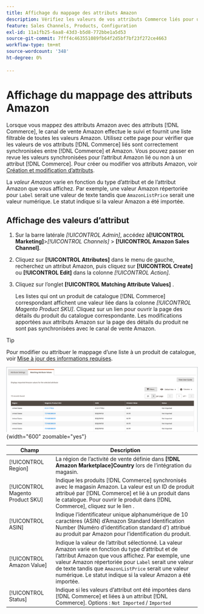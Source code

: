 ```yaml
---
title: Affichage du mappage des attributs Amazon
description: Vérifiez les valeurs de vos attributs Commerce liés pour une synchronisation correcte entre Commerce et Amazon.
feature: Sales Channels, Products, Configuration
exl-id: 11a1fb25-6aa8-43d3-b5d8-772bbe1a5d53
source-git-commit: 7fff4c463551089fb64f2d5bf7bf23f272ce4663
workflow-type: tm+mt
source-wordcount: '348'
ht-degree: 0%

---
```


# Affichage du mappage des attributs Amazon

Lorsque vous mappez des attributs Amazon avec des attributs [!DNL Commerce], le canal de vente Amazon effectue le suivi et fournit une liste filtrable de toutes les valeurs Amazon. Utilisez cette page pour vérifier que les valeurs de vos attributs [!DNL Commerce] liés sont correctement synchronisées entre [!DNL Commerce] et Amazon. Vous pouvez passer en revue les valeurs synchronisées pour l’attribut Amazon lié ou non à un attribut [!DNL Commerce]. Pour créer ou modifier vos attributs Amazon, voir [Création et modification d’attributs](./creating-attributes.md).

La _valeur Amazon_ varie en fonction du type d’attribut et de l’attribut Amazon que vous affichez. Par exemple, une valeur Amazon répertoriée pour `Label` serait une valeur de texte tandis que `AmazonListPrice` serait une valeur numérique. Le statut indique si la valeur Amazon a été importée.

## Affichage des valeurs d’attribut

1. Sur la barre latérale _[!UICONTROL Admin]_, accédez à&#x200B;**[!UICONTROL Marketing]**>_[!UICONTROL Channels]_ > **[!UICONTROL Amazon Sales Channel]**.

1. Cliquez sur **[!UICONTROL Attributes]** dans le menu de gauche, recherchez un attribut Amazon, puis cliquez sur **[!UICONTROL Create]** ou **[!UICONTROL Edit]** dans la colonne _[!UICONTROL Action]_.

1. Cliquez sur l’onglet **[!UICONTROL Matching Attribute Values]** .

   Les listes qui ont un produit de catalogue [!DNL Commerce] correspondant affichent une valeur liée dans la colonne _[!UICONTROL Magento Product SKU]_. Cliquez sur un lien pour ouvrir la page des détails du produit du catalogue correspondante. Les modifications apportées aux attributs Amazon sur la page des détails du produit ne sont pas synchronisées avec le canal de vente Amazon.

>[!TIP]
>Pour modifier ou attribuer le mappage d’une liste à un produit de catalogue, voir [Mise à jour des informations requises](./amazon-manually-update-incomplete-listing.md).

![Afficher les valeurs d’attribut](assets/amazon-managing-attribute-values.png){width="600" zoomable="yes"}

| Champ | Description |
|----------------------------------|----------------------------------------------------------------------------------------------------------------------------------------------------------------------------------------------------------------------------------------------------------------------------------------------------------------------------------------|
| [!UICONTROL Region] | La région de l’activité de vente définie dans **[!DNL Amazon Marketplace]Country** lors de l’intégration du magasin. |
| [!UICONTROL Magento Product SKU] | Indique les produits [!DNL Commerce] synchronisés avec le magasin Amazon. La valeur est un ID de produit attribué par [!DNL Commerce] et lié à un produit dans le catalogue. Pour ouvrir le produit dans [!DNL Commerce], cliquez sur le lien . |
| [!UICONTROL ASIN] | Indique l’identificateur unique alphanumérique de 10 caractères (ASIN) d’Amazon Standard Identification Number (Numéro d’identification standard d’) attribué au produit par Amazon pour l’identification du produit. |
| [!UICONTROL Amazon Value] | Indique la valeur de l’attribut sélectionné. La valeur Amazon varie en fonction du type d’attribut et de l’attribut Amazon que vous affichez. Par exemple, une valeur Amazon répertoriée pour `Label` serait une valeur de texte tandis que `AmazonListPrice` serait une valeur numérique. Le statut indique si la valeur Amazon a été importée. |
| [!UICONTROL Status] | Indique si les valeurs d’attribut ont été importées dans [!DNL Commerce] et liées à un attribut [!DNL Commerce]. Options : `Not Imported` / `Imported` |
